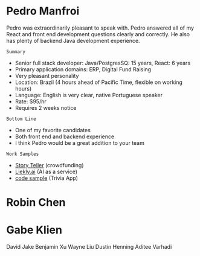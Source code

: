 # Pedro Manfroi

Pedro was extraordinarily pleasant to speak with.  Pedro answered all of my React and front end development questions clearly and correctly.  He also has plenty of backend Java development experience.

`Summary`
* Senior full stack developer: Java/PostgresSQ: 15 years, React: 6 years
* Primary application domains: ERP, Digital Fund Raising
* Very pleasant personality
* Location: Brazil (4 hours ahead of Pacific Time, flexible on working hours)
* Language: English is very clear, native Portuguese speaker
* Rate: $95/hr
* Requires 2 weeks notice

`Bottom Line`
* One of my favorite candidates
* Both front end and backend experience
* I think Pedro would be a great addition to your team

`Work Samples`
* [Story Teller](https://www.youtube.com/watch?v=SURIcIwmS48) (crowdfunding)
* [Liekly.ai](https://app.likely.ai/) (AI as a service)
* [code sample](/Users/steve/.notes/sigfig/candidates/pedro-manfroi/Trivia/src/components/quiz/Results.tsx) (Trivia App)


# Robin Chen



# Gabe Klien



David Jake
Benjamin Xu
Wayne Liu
Dustin Henning
Aditee Varhadi
